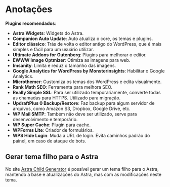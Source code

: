 # Anotações

**Plugins recomendados**:

- **Astra Widgets**: Widgets do Astra.
- **Companion Auto Update**: Auto atualiza o core, os temas e plugins.
- **Editor clássico**: Trás de volta o editor antigo do WordPress, que é mais simples e fácil para um usuário utilizar.
- **Ultimate Addons for Gutenberg**: Plugins para melhorar o editor.
- **EWWW Image Optmizer**: Otimiza as imagens para web.
- **Imsanity**: Limita e reduz o tamanho das imagens.
- **Google Analytics for WordPress by Monsterinsights**: Habilitar o Google Analytics.
- **Microthemer**: Customiza os temas dos WordPress e edita visualmente.
- **Rank Math SEO**: Ferramenta para melhora SEO.
- **Really Simple SSL**: Para ser utilizado temporariamente, converte todas as chamadas para HTTPS. Utilizado para migração.
- **UpdraftPlus 0 Backup/Restore**: Faz backup para algum servidor de arquivos, como Amazon S3, Dropbox, Google Drive, etc.
- **WP Mail SMTP**: Também não deve ser utilizado, serve para desenvolvimento e temporário.
- **WP Super Cache**: Plugin para cache.
- **WPForms Lite**: Criador de formulários.
- **WPS Hide Login**: Muda a URL de login. Evita caminhos padrão do painel, em caso de ataque de bots.

## Gerar tema filho para o Astra

No site [Astra Child Generator](https://wpastra.com/child-theme-generator/) é possível gerar um tema filho para o Astra, mantendo a base e atualizações do Astra, mas com as modificações neste tema.
